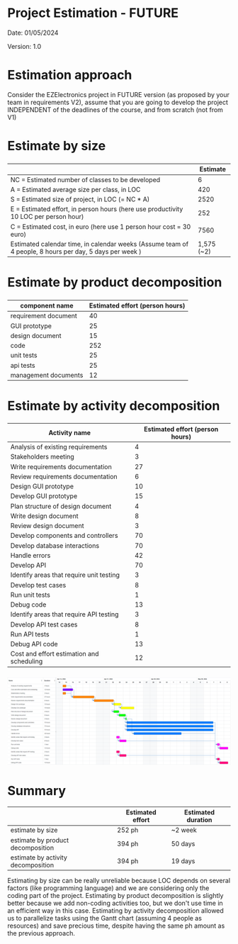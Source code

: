 # Project Estimation - FUTURE
Date: 01/05/2024

Version: 1.0


# Estimation approach
Consider the EZElectronics  project in FUTURE version (as proposed by your team in requirements V2), assume that you are going to develop the project INDEPENDENT of the deadlines of the course, and from scratch (not from V1)
# Estimate by size
### 
|             | Estimate                        |             
| ----------- | ------------------------------- |  
| NC =  Estimated number of classes to be developed   |             6                |             
|  A = Estimated average size per class, in LOC       |             420               | 
| S = Estimated size of project, in LOC (= NC * A) | 2520 |
| E = Estimated effort, in person hours (here use productivity 10 LOC per person hour)  |                 252                     |   
| C = Estimated cost, in euro (here use 1 person hour cost = 30 euro) | 7560 | 
| Estimated calendar time, in calendar weeks (Assume team of 4 people, 8 hours per day, 5 days per week ) |         1,575 (~2)          |               

# Estimate by product decomposition
### 
|         component name    | Estimated effort (person hours)   |             
| ----------- | ------------------------------- | 
|requirement document | 40 |
| GUI prototype | 25 |
|design document | 15 |
|code | 252 |
| unit tests | 25 |
| api tests | 25 |
| management documents | 12 |



# Estimate by activity decomposition
### 
|         Activity name    | Estimated effort (person hours)   |             
| ----------- | ------------------------------- | 
| Analysis of existing requirements | 4 |
| Stakeholders meeting | 3 |
| Write requirements documentation | 27 |
| Review requirements documentation | 6 |
| Design GUI prototype | 10 |
| Develop GUI prototype | 15 |
| Plan structure of design document | 4 |
| Write design document | 8 |
| Review design document | 3 |
| Develop components and controllers | 70 |
| Develop database interactions | 70 |
| Handle errors | 42 |
| Develop API | 70 |
| Identify areas that require unit testing | 3 |
| Develop test cases | 8 |
| Run unit tests | 1 |
| Debug code | 13 |
| Identify areas that require API testing | 3 |
| Develop API test cases | 8 |
| Run API tests | 1 |
| Debug API code | 13 |
| Cost and effort estimation and scheduling | 12 |

###

![gantt chart](./images/gantt_v2.png)

# Summary

|             | Estimated effort                        |   Estimated duration |          
| ----------- | ------------------------------- | ---------------|
| estimate by size | 252 ph | ~2 week |
| estimate by product decomposition | 394 ph | 50 days |
| estimate by activity decomposition | 394 ph | 19 days |

Estimating by size can be really unreliable because LOC depends on several factors (like programming language) and we are considering only the coding part of the project.
Estimating by product decomposition is slightly better because we add non-coding activities too, but we don't use time in an efficient way in this case.
Estimating by activity decomposition allowed us to parallelize tasks using the Gantt chart (assuming 4 people as resources) and save precious time, despite having the same ph amount as the previous approach.




